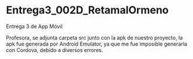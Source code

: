 # Entrega3_002D_RetamalOrmeno
Entrega 3 de App Móvil

Profesora, se adjunta carpeta src junto con la apk de nuestro proyecto, la apk fue generada por Android Emulator, ya que me fue
imposible generarla con Cordova, debido a diversos errores.